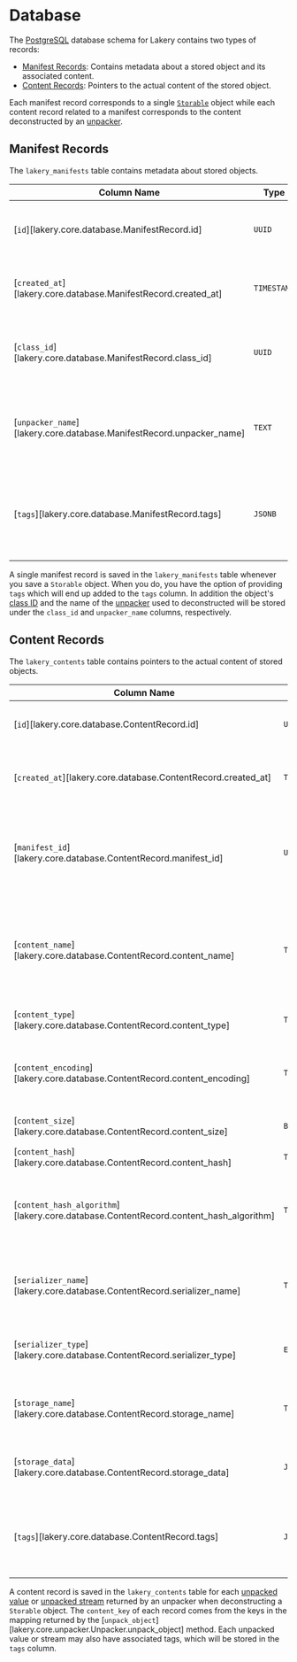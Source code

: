 # Database

The [PostgreSQL](https://www.postgresql.org/) database schema for Lakery contains two
types of records:

- [Manifest Records](#manifest-records): Contains metadata about a stored object and
    its associated content.
- [Content Records](#content-records): Pointers to the actual content of the stored
    object.

Each manifest record corresponds to a single [`Storable`](./storables.md) object while
each content record related to a manifest corresponds to the content deconstructed by an
[unpacker](./unpackers.md).

## Manifest Records

The `lakery_manifests` table contains metadata about stored objects.

| Column Name                                                          | Type        | Description                                                       |
| -------------------------------------------------------------------- | ----------- | ----------------------------------------------------------------- |
| [`id`][lakery.core.database.ManifestRecord.id]                       | `UUID`      | Unique identifier for the manifest record.                        |
| [`created_at`][lakery.core.database.ManifestRecord.created_at]       | `TIMESTAMP` | Timestamp when the manifest was created.                          |
| [`class_id`][lakery.core.database.ManifestRecord.class_id]           | `UUID`      | Unique identifier for the class of the stored object.             |
| [`unpacker_name`][lakery.core.database.ManifestRecord.unpacker_name] | `TEXT`      | Name of the unpacker used to deconstruct the stored object.       |
| [`tags`][lakery.core.database.ManifestRecord.tags]                   | `JSONB`     | Tags associated with the stored object, stored as a JSONB object. |

A single manifest record is saved in the `lakery_manifests` table whenever you save a
`Storable` object. When you do, you have the option of providing `tags` which will end
up added to the `tags` column. In addition the object's
[class ID](./storables.md#class-ids) and the name of the [unpacker](./unpackers.md) used
to deconstructed will be stored under the `class_id` and `unpacker_name` columns,
respectively.

## Content Records

The `lakery_contents` table contains pointers to the actual content of stored objects.

| Column Name                                                                           | Type        | Description                                                                                                                           |
| ------------------------------------------------------------------------------------- | ----------- | ------------------------------------------------------------------------------------------------------------------------------------- |
| [`id`][lakery.core.database.ContentRecord.id]                                         | `UUID`      | Unique identifier for the content record.                                                                                             |
| [`created_at`][lakery.core.database.ContentRecord.created_at]                         | `TIMESTAMP` | Timestamp when the content record was created.                                                                                        |
| [`manifest_id`][lakery.core.database.ContentRecord.manifest_id]                       | `UUID`      | Unique identifier for the related manifest record representing the stored object.                                                     |
| [`content_name`][lakery.core.database.ContentRecord.content_name]                     | `TEXT`      | Unique amongst all content records for a given manifest. Given by the unpacker or the content.                                        |
| [`content_type`][lakery.core.database.ContentRecord.content_type]                     | `TEXT`      | The [MIME type](https://developer.mozilla.org/en-US/docs/Web/HTTP/Basics_of_HTTP/MIME_types) of the content.                          |
| [`content_encoding`][lakery.core.database.ContentRecord.content_encoding]             | `TEXT`      | The encoding of the content, if applicable (e.g., `gzip`, `deflate`).                                                                 |
| [`content_size`][lakery.core.database.ContentRecord.content_size]                     | `BIGINT`    | The size of the content in bytes.                                                                                                     |
| [`content_hash`][lakery.core.database.ContentRecord.content_hash]                     | `TEXT`      | A hash of the content.                                                                                                                |
| [`content_hash_algorithm`][lakery.core.database.ContentRecord.content_hash_algorithm] | `TEXT`      | The algorithm used to compute the content hash (e.g., `sha256`).                                                                      |
| [`serializer_name`][lakery.core.database.ContentRecord.serializer_name]               | `TEXT`      | The name of the serializer used to serialize the content.                                                                             |
| [`serializer_type`][lakery.core.database.ContentRecord.serializer_type]               | `ENUM`      | Indicates whether the serializer is a [stream](./serializers.md#stream-serializers) or a [value](./serializers.md#basic-serializers). |
| [`storage_name`][lakery.core.database.ContentRecord.storage_name]                     | `TEXT`      | The name of the storage where the content is stored.                                                                                  |
| [`storage_data`][lakery.core.database.ContentRecord.storage_data]                     | `JSONB`     | Data used by the storage to locate the content                                                                                        |
| [`tags`][lakery.core.database.ContentRecord.tags]                                     | `JSONB`     | Tags that were returned with the content by the unpacker.                                                                             |

A content record is saved in the `lakery_contents` table for each
[unpacked value](./unpackers.md#unpacked-values) or
[unpacked stream](./unpackers.md#unpacked-streams) returned by an unpacker when
deconstructing a `Storable` object. The `content_key` of each record comes from the keys
in the mapping returned by the
[`unpack_object`][lakery.core.unpacker.Unpacker.unpack_object] method. Each unpacked
value or stream may also have associated tags, which will be stored in the `tags`
column.
